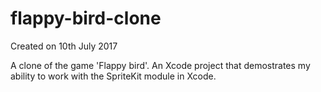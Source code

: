 # flappy-bird-clone

Created on 10th July 2017

A clone of the game 'Flappy bird'. An Xcode project that demostrates my ability to work with the SpriteKit module in Xcode.
